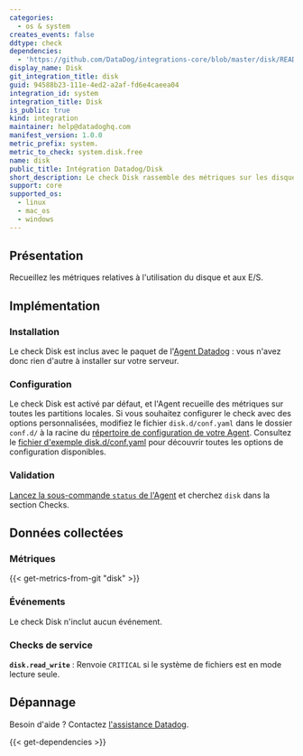 ```yaml
---
categories:
  - os & system
creates_events: false
ddtype: check
dependencies:
  - 'https://github.com/DataDog/integrations-core/blob/master/disk/README.md'
display_name: Disk
git_integration_title: disk
guid: 94588b23-111e-4ed2-a2af-fd6e4caeea04
integration_id: system
integration_title: Disk
is_public: true
kind: integration
maintainer: help@datadoghq.com
manifest_version: 1.0.0
metric_prefix: system.
metric_to_check: system.disk.free
name: disk
public_title: Intégration Datadog/Disk
short_description: Le check Disk rassemble des métriques sur les disques montés.
support: core
supported_os:
  - linux
  - mac_os
  - windows
---
```

## Présentation

Recueillez les métriques relatives à l'utilisation du disque et aux E/S.

## Implémentation
### Installation

Le check Disk est inclus avec le paquet de l'[Agent Datadog][1] : vous n'avez donc rien d'autre à installer sur votre serveur.

### Configuration

Le check Disk est activé par défaut, et l'Agent recueille des métriques sur toutes les partitions locales.
Si vous souhaitez configurer le check avec des options personnalisées, modifiez le fichier `disk.d/conf.yaml` dans le dossier `conf.d/` à la racine du [répertoire de configuration de votre Agent][2]. Consultez le [fichier d'exemple disk.d/conf.yaml][3] pour découvrir toutes les options de configuration disponibles.

### Validation

[Lancez la sous-commande `status` de l'Agent][4] et cherchez `disk` dans la section Checks.

## Données collectées
### Métriques
{{< get-metrics-from-git "disk" >}}


### Événements
Le check Disk n'inclut aucun événement.

### Checks de service
**`disk.read_write`** :
Renvoie `CRITICAL` si le système de fichiers est en mode lecture seule.

## Dépannage
Besoin d'aide ? Contactez [l'assistance Datadog][6].

[1]: https://app.datadoghq.com/account/settings#agent
[2]: https://docs.datadoghq.com/fr/agent/guide/agent-configuration-files/?tab=agentv6#agent-configuration-directory
[3]: https://github.com/DataDog/integrations-core/blob/master/disk/datadog_checks/disk/data/conf.yaml.default
[4]: https://docs.datadoghq.com/fr/agent/guide/agent-commands/?tab=agentv6#agent-status-and-information
[5]: https://github.com/DataDog/integrations-core/blob/master/disk/metadata.csv
[6]: https://docs.datadoghq.com/fr/help


{{< get-dependencies >}}